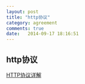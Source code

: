 ```yaml
---
layout: post
title: "http协议"
category: agreement
comments: true
date:   2014-09-17 18:16:51
---
```


## http协议

[HTTP协议详解](http://www.cnblogs.com/li0803/archive/2008/11/03/1324746.html)

